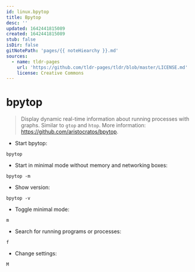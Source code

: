 ```yaml
---
id: linux.bpytop
title: Bpytop
desc: ''
updated: 1642441815089
created: 1642441815089
stub: false
isDir: false
gitNotePath: 'pages/{{ noteHiearchy }}.md'
sources:
  - name: tldr-pages
    url: 'https://github.com/tldr-pages/tldr/blob/master/LICENSE.md'
    license: Creative Commons
---
```

# bpytop

> Display dynamic real-time information about running processes with graphs. Similar to `gtop` and `htop`.
> More information: <https://github.com/aristocratos/bpytop>.

- Start bpytop:

`bpytop`

- Start in minimal mode without memory and networking boxes:

`bpytop -m`

- Show version:

`bpytop -v`

- Toggle minimal mode:

`m`

- Search for running programs or processes:

`f`

- Change settings:

`M`

